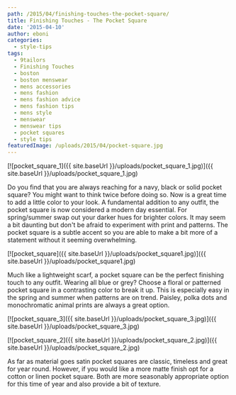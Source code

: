```yaml
---
path: /2015/04/finishing-touches-the-pocket-square/
title: Finishing Touches - The Pocket Square
date: '2015-04-10'
author: eboni
categories:
  - style-tips
tags:
  - 9tailors
  - Finishing Touches
  - boston
  - boston menswear
  - mens accessories
  - mens fashion
  - mens fashion advice
  - mens fashion tips
  - mens style
  - menswear
  - menswear tips
  - pocket squares
  - style tips
featuredImage: /uploads/2015/04/pocket-square.jpg
---
```

[![pocket_square_1]({{ site.baseUrl }}/uploads/pocket_square_1.jpg)]({{ site.baseUrl }}/uploads/pocket_square_1.jpg)

Do you find that you are always reaching for a navy, black or solid pocket square? You might want to think twice before doing so. Now is a great time to add a little color to your look. A fundamental addition to any outfit, the pocket square is now considered a modern day essential. For spring/summer swap out your darker hues for brighter colors. It may seem a bit daunting but don't be afraid to experiment with print and patterns. The pocket square is a subtle accent so you are able to make a bit more of a statement without it seeming overwhelming.

 [![pocket_square]({{ site.baseUrl }}/uploads/pocket_square1.jpg)]({{ site.baseUrl }}/uploads/pocket_square1.jpg) 

Much like a lightweight scarf, a pocket square can be the perfect finishing touch to any outfit. Wearing all blue or grey? Choose a floral or patterned pocket square in a contrasting color to break it up. This is especially easy in the spring and summer when patterns are on trend. Paisley, polka dots and monochromatic animal prints are always a great option.

[![pocket_square_3]({{ site.baseUrl }}/uploads/pocket_square_3.jpg)]({{ site.baseUrl }}/uploads/pocket_square_3.jpg)

[![pocket_square_2]({{ site.baseUrl }}/uploads/pocket_square_2.jpg)]({{ site.baseUrl }}/uploads/pocket_square_2.jpg)

As far as material goes satin pocket squares are classic, timeless and great for year round. However, if you would like a more matte finish opt for a cotton or linen pocket square. Both are more seasonably appropriate option for this time of year and also provide a bit of texture.